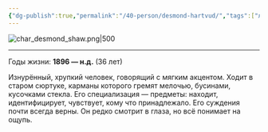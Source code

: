 ```yaml
---
{"dg-publish":true,"permalink":"/40-person/desmond-hartvud/","tags":["личность/клуб"]}
---
```


![char_desmond_shaw.png|500](/img/user/char_desmond_shaw.png)
***
Годы жизни: **1896 — н.д.** (36 лет)

Изнурённый, хрупкий человек, говорящий с мягким акцентом. Ходит в старом сюртуке, карманы которого гремят мелочью, бусинами, кусочками стекла. Его специализация — предметы: находит, идентифицирует, чувствует, кому что принадлежало. Его суждения почти всегда верны. Он редко смотрит в глаза, но всё понимает на ощупь.